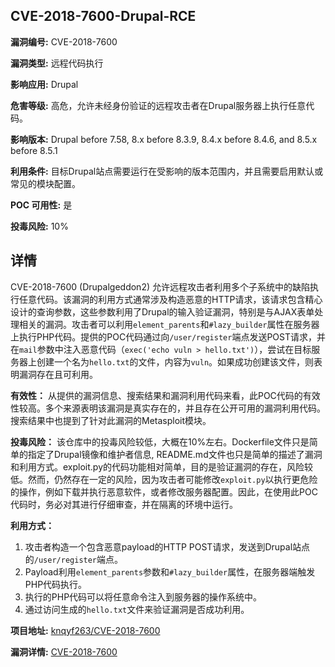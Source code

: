 ## CVE-2018-7600-Drupal-RCE

**漏洞编号:** CVE-2018-7600

**漏洞类型:** 远程代码执行

**影响应用:** Drupal

**危害等级:** 高危，允许未经身份验证的远程攻击者在Drupal服务器上执行任意代码。

**影响版本:** Drupal before 7.58, 8.x before 8.3.9, 8.4.x before 8.4.6, and 8.5.x before 8.5.1

**利用条件:** 目标Drupal站点需要运行在受影响的版本范围内，并且需要启用默认或常见的模块配置。

**POC 可用性:** 是

**投毒风险:** 10%

## 详情

CVE-2018-7600 (Drupalgeddon2) 允许远程攻击者利用多个子系统中的缺陷执行任意代码。该漏洞的利用方式通常涉及构造恶意的HTTP请求，该请求包含精心设计的查询参数，这些参数利用了Drupal的输入验证漏洞，特别是与AJAX表单处理相关的漏洞。攻击者可以利用`element_parents`和`#lazy_builder`属性在服务器上执行PHP代码。提供的POC代码通过向`/user/register`端点发送POST请求，并在`mail`参数中注入恶意代码（`exec('echo vuln > hello.txt')`），尝试在目标服务器上创建一个名为`hello.txt`的文件，内容为`vuln`。如果成功创建该文件，则表明漏洞存在且可利用。

**有效性：**
从提供的漏洞信息、搜索结果和漏洞利用代码来看，此POC代码的有效性较高。多个来源表明该漏洞是真实存在的，并且存在公开可用的漏洞利用代码。搜索结果中也提到了针对此漏洞的Metasploit模块。

**投毒风险：**
该仓库中的投毒风险较低，大概在10%左右。Dockerfile文件只是简单的指定了Drupal镜像和维护者信息, README.md文件也只是简单的描述了漏洞和利用方式。exploit.py的代码功能相对简单，目的是验证漏洞的存在，风险较低。然而，仍然存在一定的风险，因为攻击者可能修改`exploit.py`以执行更危险的操作，例如下载并执行恶意软件，或者修改服务器配置。因此，在使用此POC代码时，务必对其进行仔细审查，并在隔离的环境中运行。

**利用方式：**
1.  攻击者构造一个包含恶意payload的HTTP POST请求，发送到Drupal站点的`/user/register`端点。
2.  Payload利用`element_parents`参数和`#lazy_builder`属性，在服务器端触发PHP代码执行。
3.  执行的PHP代码可以将任意命令注入到服务器的操作系统中。
4.  通过访问生成的`hello.txt`文件来验证漏洞是否成功利用。

**项目地址:** [knqyf263/CVE-2018-7600](https://github.com/knqyf263/CVE-2018-7600)

**漏洞详情:** [CVE-2018-7600](https://nvd.nist.gov/vuln/detail/CVE-2018-7600)